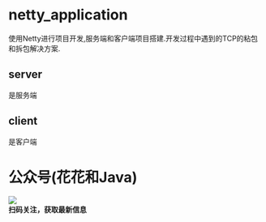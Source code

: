 # netty_application
使用Netty进行项目开发,服务端和客户端项目搭建.开发过程中遇到的TCP的粘包和拆包解决方案.
## server 
是服务端
## client
是客户端

# 公众号(花花和Java)
![](https://p6-juejin.byteimg.com/tos-cn-i-k3u1fbpfcp/9014c30948ee476eb38e1b0090235d1d~tplv-k3u1fbpfcp-watermark.image)     
**扫码关注，获取最新信息**
